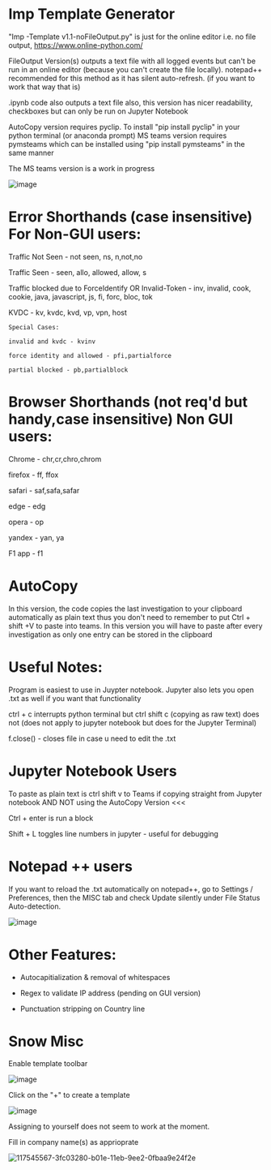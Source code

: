# Imp Template Generator 

"Imp -Template v1.1-noFileOutput.py" is just for the online editor i.e. no file output, https://www.online-python.com/


FileOutput Version(s) outputs a text file with all logged events but can't be run in an online editor (because you can't create the file locally). notepad++ recommended for this method as it has silent auto-refresh. (if you want to work that way that is)

.ipynb code also outputs a text file also, this version has nicer readability, checkboxes but can only be run on Jupyter Notebook

AutoCopy version requires pyclip. To install "pip install pyclip" in your python terminal (or anaconda prompt) MS teams version requires pymsteams which can be installed using "pip install pymsteams" in the same manner

The MS teams version is a work in progress

![image](https://user-images.githubusercontent.com/55988027/117706200-e8a89200-b1c4-11eb-9756-b29fd47579a0.png)

#  Error Shorthands (case insensitive) For Non-GUI users:

Traffic Not Seen - not seen, ns, n,not,no

Traffic Seen - seen, allo, allowed, allow, s

Traffic blocked due to ForceIdentify OR Invalid-Token - inv, invalid, cook, cookie, java, javascript, js, fi, forc, bloc, tok

KVDC - kv, kvdc, kvd, vp, vpn, host

	Special Cases:
	
	invalid and kvdc - kvinv
	
	force identity and allowed - pfi,partialforce
	
	partial blocked - pb,partialblock 

# Browser Shorthands (not req'd but handy,case insensitive) Non GUI users:

Chrome - chr,cr,chro,chrom

firefox - ff, ffox

safari - saf,safa,safar

edge - edg

opera - op

yandex - yan, ya

F1 app - f1


# AutoCopy

In this version, the code copies the last investigation to your clipboard automatically as plain text thus you don't need to remember to put Ctrl + shift +V to paste into teams. In this version you will have to paste after every investigation as only one entry can be stored in the clipboard

# Useful Notes:
		
Program is easiest to use in Juypter notebook. Jupyter also lets you open .txt as well if you want that functionality

ctrl + c interrupts python terminal but ctrl shift c (copying as raw text) does not (does not apply to jupyter notebook but does for the Jupyter Terminal)

f.close() - closes file in case u need to edit the .txt


# Jupyter Notebook Users

To paste as plain text is ctrl shift v to Teams if copying straight from Jupyter notebook AND NOT using the AutoCopy Version     <<<

Ctrl + enter is run a block

Shift + L toggles line numbers in jupyter - useful for debugging


# Notepad ++ users
If you want to reload the .txt automatically on notepad++, go to Settings / Preferences, then the MISC tab and check Update silently under File Status Auto-detection.

![image](https://user-images.githubusercontent.com/55988027/117534363-fd303300-afe8-11eb-8b48-6020c4d7437a.png)









# Other  Features:

- Autocapitialization & removal of whitespaces

- Regex to validate IP address (pending on GUI version)

- Punctuation stripping on Country line


# Snow Misc


Enable template toolbar

![image](https://user-images.githubusercontent.com/55988027/117541308-35e10400-b00b-11eb-9c0e-24862d7276c0.png)

Click on the "+" to create a template

![image](https://user-images.githubusercontent.com/55988027/117541325-485b3d80-b00b-11eb-9fe7-522170fde830.png)


Assigning to yourself does not seem to work at the moment.

Fill in company name(s) as apprioprate 

![117545567-3fc03280-b01e-11eb-9ee2-0fbaa9e24f2e](https://user-images.githubusercontent.com/55988027/118389566-6dab0580-b622-11eb-9c23-ef9e9aa30d92.png)
